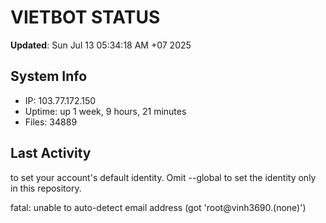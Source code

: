 # VIETBOT STATUS
**Updated**: Sun Jul 13 05:34:18 AM +07 2025

## System Info
- IP: 103.77.172.150
- Uptime: up 1 week, 9 hours, 21 minutes
- Files: 34889

## Last Activity

to set your account's default identity.
Omit --global to set the identity only in this repository.

fatal: unable to auto-detect email address (got 'root@vinh3690.(none)')

